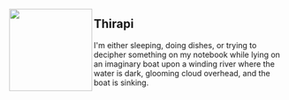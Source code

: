 [<img align="left" height="150px" width="150px" src="https://media.tenor.com/UnrUzRgwzncAAAAd/pepe-meme.gif">](https://pixeljeff1995.artstation.com/)

## Thirapi <img height="16px" width="16px" src="https://thiraph.vercel.app/favicon.ico" />

I'm either sleeping, doing dishes, or trying to decipher something on my notebook while lying on an imaginary boat upon a winding river where the water is dark, glooming cloud overhead, and the boat is sinking.
